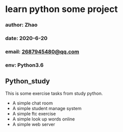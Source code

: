 # learn python some project
### author: Zhao
### date: 2020-6-20
### email: 2687945480@qq.com
### env: Python3.6
## Python_study
This is some exercise tasks from study python.
* A simple chat room
* A simple student manage system
* A simple ftc exercise
* A simple look up words online
* A simple web server
